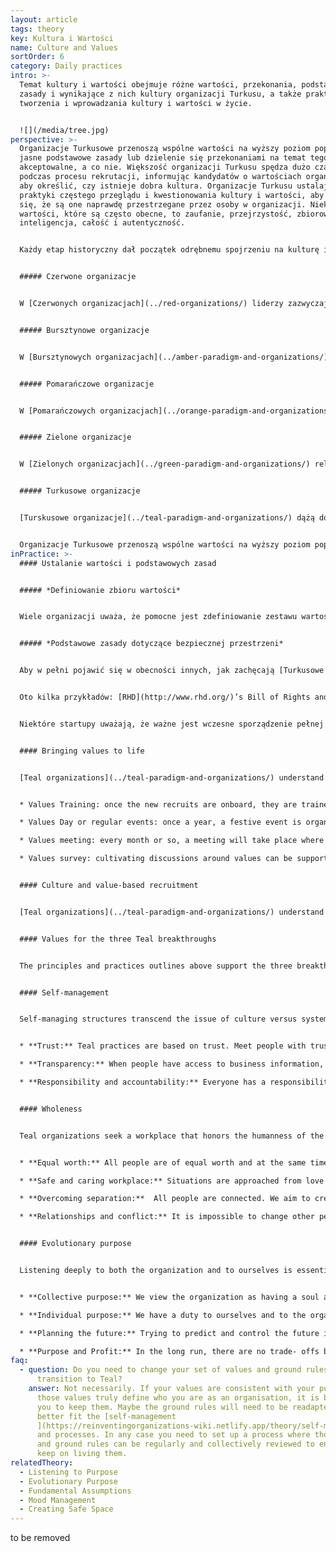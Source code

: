 ```yaml
---
layout: article
tags: theory
key: Kultura i Wartości
name: Culture and Values
sortOrder: 6
category: Daily practices
intro: >-
  Temat kultury i wartości obejmuje różne wartości, przekonania, podstawowe
  zasady i wynikające z nich kultury organizacji Turkusu, a także praktyki
  tworzenia i wprowadzania kultury i wartości w życie.


  ![](/media/tree.jpg)
perspective: >-
  Organizacje Turkusowe przenoszą wspólne wartości na wyższy poziom poprzez
  jasne podstawowe zasady lub dzielenie się przekonaniami na temat tego, co jest
  akceptowalne, a co nie. Większość organizacji Turkusu spędza dużo czasu
  podczas procesu rekrutacji, informując kandydatów o wartościach organizacji,
  aby określić, czy istnieje dobra kultura. Organizacje Turkusu ustalają również
  praktyki częstego przeglądu i kwestionowania kultury i wartości, aby upewnić
  się, że są one naprawdę przestrzegane przez osoby w organizacji. Niektóre
  wartości, które są często obecne, to zaufanie, przejrzystość, zbiorowa
  inteligencja, całość i autentyczność.


  Każdy etap historyczny dał początek odrębnemu spojrzeniu na kulturę i wartości oraz bardzo różne praktyki:


  ##### Czerwone organizacje


  W [Czerwonych organizacjach](../red-organizations/) liderzy zazwyczaj przejawiają egocentryczne zachowania wynikające z osobistej potrzeby władzy i kontroli. Często są impulsywni i znajdują sposoby na wywieranie dominacji. Tworzy to kulturę strachu, kontroli, podejmowania ryzyka i poddania się. Bliskie więzi są zwykle tworzone przez osoby w organizacji.


  ##### Bursztynowe organizacje


  W [Bursztynowych organizacjach](../amber-paradigm-and-organizations/) wysoko ceni się stabilność i poszanowanie norm grupowych. Lider Bursztynu poszukuje porządku, stabilności i przewidywalności. Zmiana jest postrzegana z podejrzliwością. Kontrolę sprawują instytucje i biurokracje. To tworzy kulturę konformizmu. Skupiamy się na robieniu tego, co słuszne i dostosowaniu się do norm grupowych. Myślenie jest zdominowane przez to, czy ktoś ma właściwy wygląd, zachowanie i myśli. Stabilność społeczna ma cenę noszenia maski. Ludzie mogą dystansować się od swojej wyjątkowej natury, osobistych pragnień, potrzeb i uczuć; zamiast tego obejmując społecznie akceptowalną jaźń. Ciemną stroną tego światopoglądu jest to, że pracownicy są często postrzegani jako przeważnie leniwi, nieuczciwi i potrzebujący wskazówek. Uważa się, że zarządzanie i nadzór są niezbędne, aby zapewnić prawidłowe wykonanie pracy.


  ##### Pomarańczowe organizacje


  W [Pomarańczowych organizacjach](../orange-paradigm-and-organizations/) podstawowymi wartościami są sukces, innowacyjność, skuteczność, konkurowanie/wygrywanie, zysk i uznanie. Ten światopogląd jest materialistyczny, a racjonalność jest wysoko ceniona. Tylko to, co można zobaczyć i dotknąć, jest prawdziwe. Metafora organizacyjna to 'maszyna'. Kultura może stać się wysoce profesjonalna, racjonalna, a czasem bezduszna. Zmiana jest mile widziana, pod warunkiem że przyczyni się do zwiększenia wydajności. Współpraca między organizacjami jest ceniona i zachęcana do przyspieszania innowacji i zmian. Zarządzanie jest strategiczne i koncentruje się na wynikach, a nie na tym, jak je osiągnąć. Indywidualne kompetencje, wyniki i osiągnięcia są cenione i motywowane. Postęp opiera się na zasługach, a nie na pozycji społecznej lub randze. 


  ##### Zielone organizacje


  W [Zielonych organizacjach](../green-paradigm-and-organizations/) relacje są czasami cenione kosztem wyników. Społeczność, komunikacja, współpraca, konsensus, harmonia, tolerancja, uczciwość, szacunek, otwartość i równość to wspólne wartości. Nacisk kładziony jest na tworzenie wspaniałej kultury pracy opartej na empowerment w celu zwiększenia motywacji pracowników. Chociaż organizacje Zielone są najczęściej zbudowane na tradycyjnym hierarchicznym modelu i strukturach, kultura nie radzi sobie z władzą i hierarchią. Podejścia oparte na przywództwie partycypacyjnym i służebnym są cenione w celu wspierania wspólnych procesów oddolnych, rozwijania wspólnych wartości i kultury, w której ludzie czują się doceniani i upoważnieni do wnoszenia wkładu. Przewodnią metaforą jest 'rodzina'. Podczas gdy organizacje Pomarańczu często wykorzystują swoje wartości jako narzędzie marketingowe, organizacje zielone je przyjmują i żyją zgodnie z nimi. 


  ##### Turkusowe organizacje


  [Turskusowe organizacje](../teal-paradigm-and-organizations/) dążą do tworzenia wysoce skutecznych organizacji, które pozwalają ludziom być w pełni ludzkimi w pracy. Kultura organizacji Turkusu jest kształtowana przez specyficzny kontekst i [cel](https://reinventingorganizations-wiki.netlify.app/theory/evolutionary-purpose/) organizacji, a nie z osobistych założeń, norm i obaw założycieli i liderów. Metaforą organizacji jest 'żywy system'. Jako taka powinna mieć własną autonomiczną tożsamość i kulturę, które mogą ewoluować z czasem. Kultura i wartości są dobrze zintegrowane ze strukturą i procesami.


  Organizacje Turkusowe przenoszą wspólne wartości na wyższy poziom poprzez jasne podstawowe zasady lub dzielenie się przekonaniami na temat tego, co jest akceptowalne, a co nie. Większość organizacji Turkusu spędza dużo czasu podczas procesu rekrutacji, informując kandydatów o wartościach organizacji, aby określić, czy istnieje dobra kultura. Organizacje Turkusu ustalają również praktyki częstego przeglądu i kwestionowania kultury i wartości, aby upewnić się, że są one naprawdę przestrzegane przez osoby w organizacji. Niektóre wartości, które są często obecne, to zaufanie, przejrzystość, zbiorowa inteligencja, całość i autentyczność.
inPractice: >-
  #### Ustalanie wartości i podstawowych zasad


  ##### *Definiowanie zbioru wartości*


  Wiele organizacji uważa, że ​​pomocne jest zdefiniowanie zestawu wartości. W [Turkusowych organizacjach](../teal-paradigm-and-organizations/), te wartości, wraz z [celem](../evolutionary-purpose/), stanowią sedno kultury organizacji, wpływając większość zachowań i procesów. Wartości te często wynikają z wizji założyciela i są zazwyczaj definiowane zbiorowo. Wartości i związane z nimi podstawowe zasady nie są ustalone, są otwarcie dyskutowane i zmieniane, aby pozostawały wiernym odzwierciedleniem tego, w co żyją iw co wierzą ludzie w organizacji. Niektóre organizacje przedstawiają prosty zestaw wspólnych przekonań lub założeń dotyczących ludzkich wysiłków i zachowanie.


  ##### *Podstawowe zasady dotyczące bezpiecznej przestrzeni*


  Aby w pełni pojawić się w obecności innych, jak zachęcają [Turkusowe organizacje](../teal-paradigm-and-organizations/), ludzie muszą czuć, że jest to bezpieczne. Pomaga w tym posiadanie określonego zestawu wartości przełożonych na jasne „podstawowe zasady”, gdy jest to konieczne.


  Oto kilka przykładów: [RHD](http://www.rhd.org/)’s Bill of Rights and Responsibilities, [Morning Star](http://www.morningstarco.com/)’s Colleague Principles, [FAVI](http://www.favi.com/)'s fiches or [Holacracy](http://www.holacracy.org/)'s Constitution. Dokumenty te przedstawiają wizję bezpiecznego i produktywnego miejsca pracy. Dają współpracownikom słownictwo do omawiania zdrowych relacji i wytyczają granice, które oddzielają zalecane od niedopuszczalnych zachowań.


  Niektóre startupy uważają, że ważne jest wczesne sporządzenie pełnej wersji takiego dokumentu. Inni będą się rozwijać, gdy będą rosnąć. Organizacje upewniają się, że są napisane wspólnie, tak aby w całości należały do ​​wszystkich ludzi.


  #### Bringing values to life


  [Teal organizations](../teal-paradigm-and-organizations/) understand it takes more than a plaque on the wall to bring values and ground rules to life. They spend a significant amount of time and energy on training and involving everyone in a continuous process of revisiting them. Some examples of keeping values alive are:


  * Values Training: once the new recruits are onboard, they are trained in the set of values and ground rules. 

  * Values Day or regular events: once a year, a festive event is organized where everybody is invited to revisit the organization's purpose, values and ground rules. 

  * Values meeting: every month or so, a meeting will take place where colleagues are invited to bring up issues with values and ground rules in the workplace and suggest changes. Values can also be discussed during Large Group Reflections.

  * Values survey: cultivating discussions around values can be supported by an annual survey.


  #### Culture and value-based recruitment


  [Teal organizations](../teal-paradigm-and-organizations/) understand that a person's attitude and behaviors are as important as their skills. Therefore significant energy is devoted to finding people that fit with the organization's culture and values. New recruits are carefully interviewed to ensure they can thrive in the environment. It is a two way discovery processes aiming at finding out if the organization and individual are meant to “journey together”. 


  #### Values for the three Teal breakthroughs


  The principles and practices outlines above support the three breakthroughs of [self-management](../self-management/), [wholeness ](../wholeness/)and [evolutionary purpose](../evolutionary-purpose/). 


  #### Self-management


  Self-managing structures transcend the issue of culture versus systems. Inner and outer dimensions, culture and systems, work hand in hand, not in opposite directions. The following are some examples of the types of values/principles that support self-management:


  * **Trust:** Teal practices are based on trust. Meet people with trust and they will respond with trust. Trust enables people to be fully responsible. It also lowers the need for hierarchy and control and enables [self-management](../self-management/). 

  * **Transparency:** When people have access to business information, often held by management, they can act and take decisions that are good for the whole. When there is transparency and openness collective intelligence is available to all. Sensitive information can be shared because everyone is able and trusted to handle difficult news. 

  * **Responsibility and accountability:** Everyone has a responsibility to the organization for sensing issues or opportunities and addressing them. People are expected to be comfortable with holding each other accountable for their [commitments](../commitment-working-hours-and-flexibility/), through [feedback](../feedback-and-performance-management/) and respectful confrontation.


  #### Wholeness


  Teal organizations seek a workplace that honors the humanness of the people who work there. The following are examples of the types of values/principles that support wholeness:


  * **Equal worth:** All people are of equal worth and at the same time different. Community will be richest when members are able to contribute in their distinctive way, whilst appreciating their differences. 

  * **Safe and caring workplace:** Situations are approached from love and connection rather than fear and separation. Creating a safe environment where everyone can behave authentically is essential. 

  * **Overcoming separation:**  All people are connected. We aim to create a workplace where cognitive, physical, emotional and spiritual aspects are be honored and valued. 

  * **Relationships and conflict:** It is impossible to change other people. We can only change ourselves. We take ownership of our thoughts, beliefs, words and actions. We don’t spread rumors. We don’t talk behind someone’s back. We don’t blame problems on others.


  #### Evolutionary purpose


  Listening deeply to both the organization and to ourselves is essential in finding[ evolutionary purpose.](../evolutionary-purpose/) The following  are examples of the types of values/principles that support evolutionary purpose:


  * **Collective purpose:** We view the organization as having a soul and [purpose ](https://reinventingorganizations-wiki.netlify.app/theory/listening-to-purpose/)of its own. We try to listen in to where the organization wants to go and beware of forcing a direction onto it. 

  * **Individual purpose:** We have a duty to ourselves and to the organization to inquire into our personal sense of calling to see if and how it resonates with the organization’s purpose. We try to imbue our roles with our souls, not our egos. 

  * **Planning the future:** Trying to predict and control the future is futile. We make forecasts only when a specific decision requires us to do so. Everything will unfold with more grace if we stop trying to control and instead choose to simply sense and respond. 

  * **Purpose and Profit:** In the long run, there are no trade- offs between purpose and profits. If we focus on purpose, profits will follow.
faq:
  - question: Do you need to change your set of values and ground rules when you
      transition to Teal?
    answer: Not necessarily. If your values are consistent with your purpose and if
      those values truly define who you are as an organisation, it is better for
      you to keep them. Maybe the ground rules will need to be readapted to
      better fit the [self-management
      ](https://reinventingorganizations-wiki.netlify.app/theory/self-management/)structure
      and processes. In any case you need to set up a process where those values
      and ground rules can be regularly and collectively reviewed to ensure you
      keep on living them.
relatedTheory:
  - Listening to Purpose
  - Evolutionary Purpose
  - Fundamental Assumptions
  - Mood Management
  - Creating Safe Space
---
```

to be removed